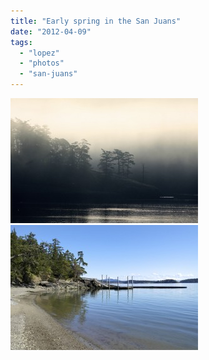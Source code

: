 ```yaml
---
title: "Early spring in the San Juans"
date: "2012-04-09"
tags: 
  - "lopez"
  - "photos"
  - "san-juans"
---
```


[![](images/IMG_8300-300x200.jpg "IMG_8300")](http://theludwigs.com/wp-content/uploads/2012/04/IMG_8300.jpg) [![](images/SAM_2182-300x200.jpg "SAMSUNG CSC")](http://theludwigs.com/wp-content/uploads/2012/04/SAM_2182.jpg)
